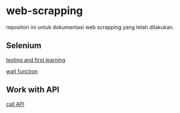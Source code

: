 # web-scrapping
repositori ini untuk dokumentasi web scrapping yang telah dilakukan.



## Selenium
[testing and first learning](https://github.com/febimudiyanto/web-scraping/blob/ca3bd9cfdd3bcd52d2073ab9ed7c1bc114ce1969/webBrowse.py)

[wait function](https://github.com/febimudiyanto/web-scraping/blob/ca3bd9cfdd3bcd52d2073ab9ed7c1bc114ce1969/googleEarthBrowse.py)


## Work with API
[call API](https://github.com/febimudiyanto/web-scraping/blob/ca3bd9cfdd3bcd52d2073ab9ed7c1bc114ce1969/apiCall.py)
